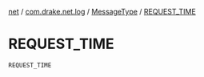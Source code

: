 [net](../../index.md) / [com.drake.net.log](../index.md) / [MessageType](index.md) / [REQUEST_TIME](./-r-e-q-u-e-s-t_-t-i-m-e.md)

# REQUEST_TIME

`REQUEST_TIME`